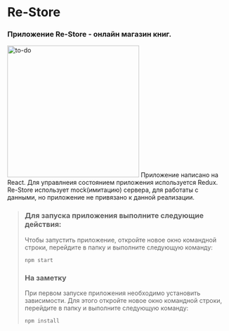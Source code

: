 # Re-Store
### Приложение Re-Store - онлайн магазин книг.
<img src="https://image.freepik.com/free-vector/school-books-stack-with-pens-pencils-glass-flat-cartoon-illustration-isolated-white_101884-474.jpg" alt="to-do" width="300" height="auto"/>
Приложение написано на React. Для управлнеия состоянием приложения используется Redux.
Re-Store использует mock(имитацию) сервера, для работаты с данными, но приложение не привязано к данной реализации.  
  
  
> ### Для запуска приложения выполните следующие действия:
> Чтобы запустить приложение, откройте новое окно командной строки, перейдите в папку и выполните следующую команду:
> 
> ```
> npm start
> ```  
>  
> ### На заметку
> При первом запуске приложения необходимо установить зависимости. Для этого откройте новое окно командной строки, перейдите в папку и выполните следующую команду:
> ```
> npm install
> ```  
